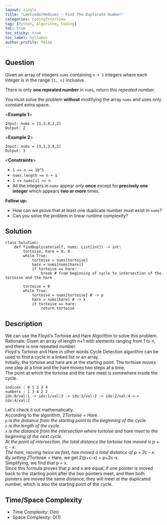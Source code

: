 ```yaml
---
layout: single
title: "Leetcode(Medium) - Find The Duplicate Number"
categories: CodingInterview
tag: [Python, Algorithm, Coding]
toc: true
toc_sticky: true
toc_label: Syllabus
author_profile: false
---
```


## Question

Given an array of integers `nums` containing `n + 1` integers where each integer is in the range `[1, n]` inclusive.

There is only **one repeated number** in `nums`, return _this repeated number_.

You must solve the problem **without** modifying the array `nums` and uses only constant extra space.

<**Example 1**>

```
Input: nums = [1,3,4,2,2]
Output: 2
```

<**Example 2**>

```
Input: nums = [3,1,3,4,2]
Output: 3
```

<**Constraints**>

- `1 <= n <= 10^5`
- `nums.length == n + 1`
- `1 <= nums[i] <= n`
- All the integers in `nums` appear only **once** except for **precisely one integer** which appears **two or more** times.

**Follow up:**

- How can we prove that at least one duplicate number must exist in `nums`?
- Can you solve the problem in linear runtime complexity?

## Solution

```
class Solution:
    def findDuplicate(self, nums: List[int]) -> int:
        tortoise, hare = 0, 0
        while True:
            tortoise = nums[tortoise]
            hare = nums[nums[hare]]
            if tortoise == hare:
                break # from beginning of cycle to intersection of the tortoise and the hare

        tortoise = 0
        while True:
            tortoise = nums[tortoise] # -> p
            hare = nums[hare] # -> k
            if tortoise == hare:
                return tortoise
```

## Description

We can use the Floyd's Tortoise and Hare Algorithm to solve this problem.</br>
Rationale: Given an array of length n+1 with elements ranging from 1 to n, and there is one repeated number.</br>
Floyd's Tortoise and Hare in other words Cycle Detection algorithm can be used to find a cycle in a linked list or an array.</br>
Initially, the tortoise and hare are at the starting point. The tortoise moves one step at a time and the hare moves two steps at a time.</br>
The point at which the tortoise and the hare meet is somewhere inside the cycle.</br>

```
indices	: 0 1 2 3 4
numbers	: 1 3 4 2 2
idx:0/val:1 -> idx:1/val:3 -> idx:3/val:2 -> idx:2/val:4 <-> idx:4/val:2
```

Let's check it out mathematically.</br>
According to the algorithm, 2*Tortoise = Hare.</br>
`p` is the distance from the starting point to the beginning of the cycle.</br>
`c` is the length of the cycle.</br>
`x` is the distance from the intersection where tortoise and hare meet to the beginning of the next cycle.</br>
At the point of intersection, the total distance the tortoise has moved is p + c - x.</br>
The hare, moving twice as fast, has moved a total distance of p + 2c - x.</br>
By setting 2*Tortoise = Hare, we get 2(p+c-x) = p+2c-x.</br>
Simplifying, we find that p = x.</br>
Since this formula proves that p and x are equal, if one pointer is moved back to the starting point after the two pointers meet, and then both pointers are moved the same distance, they will meet at the duplicated number, which is also the starting point of the cycle.</br>

## Time/Space Complexity

- Time Complexity: O(n)
- Space Complexity: O(1)
